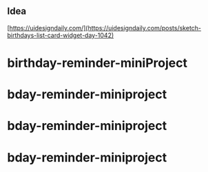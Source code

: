 ## Idea

[https://uidesigndaily.com/](https://uidesigndaily.com/posts/sketch-birthdays-list-card-widget-day-1042)
# birthday-reminder-miniProject
# bday-reminder-miniproject
# bday-reminder-miniproject
# bday-reminder-miniproject
